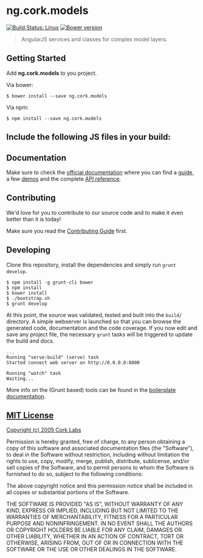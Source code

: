 # ng.cork.models
[![Build Status: Linux](http://img.shields.io/travis/ng.cork.models/master.svg?style=flat-square)](https://travis-ci.org/ng.cork.models)
[![Bower version](http://img.shields.io/bower/v/ng.cork.models.svg?style=flat-square)](https://github.com/cork-labs/ng.cork.models)

> AngularJS services and classes for complex model layers.


## Getting Started

Add **ng.cork.models** to you project.

Via bower:

```
$ bower install --save ng.cork.models
```

Via npm:

```
$ npm install --save ng.cork.models
```


Include the following JS files in your build:
-


## Documentation

Make sure to check the [official documentation](http://jarvis.cork-labs.org/ng.cork.models/current/docs) where you can find a
[guide](http://jarvis.cork-labs.org/ng.cork.models/current/docs/#/guide), a few [demos](http://jarvis.cork-labs.org/ng.cork.models/current/docs/#/demos) and the complete
[API reference](http://jarvis.cork-labs.org/ng.cork.models/current/docs/#/docs).


## Contributing

We'd love for you to contribute to our source code and to make it even better than it is today!

Make sure you read the [Contributing Guide](CONTRIBUTING.md) first.


## Developing

Clone this repository, install the dependencies and simply run `grunt develop`.

```
$ npm install -g grunt-cli bower
$ npm install
$ bower install
$ ./bootstrap.sh
$ grunt develop
```

At this point, the source was validated, tested and built into the `build/` directory. A simple webserver is launched so
that you can browse the generated code, documentation and the code coverage. If you now edit and save any project file,
the necessary `grunt` tasks will be triggered to update the build and docs.

```
...
Running "serve:build" (serve) task
Started connect web server on http://0.0.0.0:8000

Running "watch" task
Waiting...
```

More info on the (Grunt based) tools can be found in the
[boilerplate documentation](http://jarvis.cork-labs.org/boilerplate-nglib/current/docs).


## [MIT License](LICENSE)

[Copyright (c) 2005 Cork Labs](http://cork-labs.mit-license.org/2015)

Permission is hereby granted, free of charge, to any person obtaining a copy of
this software and associated documentation files (the "Software"), to deal in
the Software without restriction, including without limitation the rights to
use, copy, modify, merge, publish, distribute, sublicense, and/or sell copies of
the Software, and to permit persons to whom the Software is furnished to do so,
subject to the following conditions:

The above copyright notice and this permission notice shall be included in all
copies or substantial portions of the Software.

THE SOFTWARE IS PROVIDED "AS IS", WITHOUT WARRANTY OF ANY KIND, EXPRESS OR
IMPLIED, INCLUDING BUT NOT LIMITED TO THE WARRANTIES OF MERCHANTABILITY, FITNESS
FOR A PARTICULAR PURPOSE AND NONINFRINGEMENT. IN NO EVENT SHALL THE AUTHORS OR
COPYRIGHT HOLDERS BE LIABLE FOR ANY CLAIM, DAMAGES OR OTHER LIABILITY, WHETHER
IN AN ACTION OF CONTRACT, TORT OR OTHERWISE, ARISING FROM, OUT OF OR IN
CONNECTION WITH THE SOFTWARE OR THE USE OR OTHER DEALINGS IN THE SOFTWARE.
